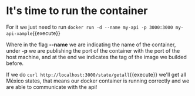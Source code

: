 # It's time to run the container

For it we just need to run `docker run -d --name my-api -p 3000:3000 my-api-xample`{{execute}}

Where in the flag **--name** we are indicating the name of the container, under **-p** we are publishing the port of the container with the port of the host machine, and at the end we indicates the tag of the image we builded before.

If we do `curl http://localhost:3000/state/getall`{{execute}} we'll get all México states, that means our docker container is running correctly and we are able to communicate with the api!
